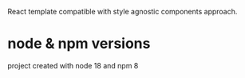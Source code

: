 React template compatible with style agnostic components approach.

# node & npm versions
project created with node 18 and npm 8
